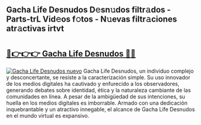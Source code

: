 ## Gacha Life Desnudos D𝚎sn𝚞dos filtr𝚊dos - Parts-trL Vid𝚎os f𝚘tos - N𝚞evas filtr𝚊ciones atr𝚊ctivas irtvt

# <h2><a href="http://mb3ek4.tromn.icu/?c=Gacha+Life+Desnudos">🔗👉👉👉 Gacha Life Desnudos 🔗🔗</a></h2>

[![Gacha Life Desnudos nuevo](https://i.imgur.com/pEAQMta.gif)](http://mb3ek4.tromn.icu/?c=Gacha+Life+Desnudos)
Gacha Life Desnudos, un individuo complejo y desconcertante, se resiste a la caracterización simple. Su uso innovador de los medios digitales ha cautivado y enfurecido a los observadores, generando debates sobre identidad, ética y la naturaleza cambiante de las comunidades en línea. A pesar de la ambigüedad de sus intenciones, su huella en los medios digitales es imborrable. Armado con una dedicación inquebrantable y un atractivo innegable, el alcance de Gacha Life Desnudos en el mundo virtual es expansivo.
